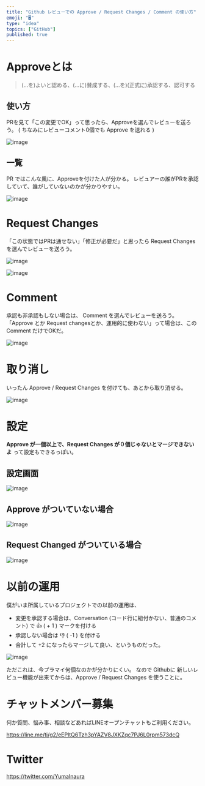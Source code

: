 ```yaml
---
title: "Github レビューでの Approve / Request Changes / Comment の使い方"
emoji: "🖥"
type: "idea"
topics: ["GitHub"]
published: true
---
```


# Approveとは

>(…を)よいと認める、(…に)賛成する、(…を)(正式に)承認する、認可する

## 使い方

PRを見て「この変更でOK」って思ったら、Approveを選んでレビューを送ろう。
( ちなみにレビューコメント0個でも Approve を送れる )

![image](https://qiita-image-store.s3.amazonaws.com/0/89618/d4462453-d264-da87-2766-52120579c005.png)

## 一覧

PR ではこんな風に、Approveを付けた人が分かる。
レビュアーの誰がPRを承認していて、誰がしていないのかが分かりやすい。

![image](https://qiita-image-store.s3.amazonaws.com/0/89618/c2538b2f-7322-6051-7f9f-bdd5048211f6.png)


# Request Changes

「この状態ではPRは通せない」「修正が必要だ」と思ったら Request Changes を選んでレビューを送ろう。


![image](https://qiita-image-store.s3.amazonaws.com/0/89618/960b77a6-fdad-2a09-113b-83c7f52f7cb7.png)

![image](https://qiita-image-store.s3.amazonaws.com/0/89618/536dd394-27e7-98d8-a6cf-0a06d26f2718.png)

# Comment

承認も非承認もしない場合は、 Comment を選んでレビューを送ろう。
「Approve とか Request changesとか、運用的に使わない」って場合は、この Comment だけでOKだ。

![image](https://qiita-image-store.s3.amazonaws.com/0/89618/8d2ad803-184e-9990-de25-2b71fb2836fe.png)


# 取り消し

いったん Approve / Request Changes を付けても、あとから取り消せる。

![image](https://qiita-image-store.s3.amazonaws.com/0/89618/0c4ff009-85bd-2d21-a59a-8e85786ee5bf.png)

# 設定

**Approve が一個以上で、Request Changes が０個じゃないとマージできないよ** って設定もできるっぽい。

## 設定画面

![image](https://qiita-image-store.s3.amazonaws.com/0/89618/77566fa8-d1ce-0a3b-6fc5-da83c80927e2.png)

## Approve がついていない場合

![image](https://qiita-image-store.s3.amazonaws.com/0/89618/aedd9f1b-7308-0e6f-02d6-3246477c1f34.png)

## Request Changed がついている場合

![image](https://qiita-image-store.s3.amazonaws.com/0/89618/96a3e811-92e9-d12f-299f-00c4a85f727a.png)

# 以前の運用

僕がいま所属しているプロジェクトでの以前の運用は、

- 変更を承認する場合は、Conversation (コード行に紐付かない、普通のコメント) で :thumbsup: ( + 1 ) マークを付ける
- 承認しない場合は :thumbsdown: ( -1 ) を付ける
- 合計して +2 になったらマージして良い、というものだった。

![image](https://qiita-image-store.s3.amazonaws.com/0/89618/eca05571-6b67-6136-1b58-174b79edeab2.png)


ただこれは、今プラマイ何個なのかが分かりにくい。
なので Githubに 新しいレビュー機能が出来てからは、Approve / Request Changes を使うことに。









<!-- Update From Qiita API -->

# チャットメンバー募集


何か質問、悩み事、相談などあればLINEオープンチャットもご利用ください。

https://line.me/ti/g2/eEPltQ6Tzh3pYAZV8JXKZqc7PJ6L0rpm573dcQ





# Twitter


https://twitter.com/YumaInaura


<!-- Update From Qiita API -->


